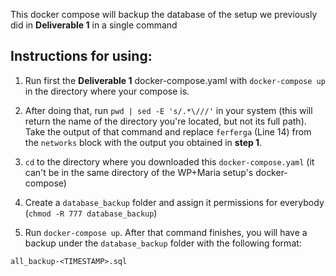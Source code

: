 This docker compose will backup the database of the setup we previously did in **Deliverable 1** in a single command

## Instructions for using:

1. Run first the **Deliverable 1** docker-compose.yaml with ``docker-compose up`` in the directory where your compose is.

2. After doing that, run ``pwd | sed -E 's/.*\///'`` in your system (this will return the name of the directory you're located, but not its full path). 
Take the output of that command and replace ``ferferga`` (Line 14) from the ``networks`` block with the output you obtained
in **step 1**.

3. ``cd`` to the directory where you downloaded this ``docker-compose.yaml`` (it can't be in the same directory of the WP+Maria setup's docker-compose)

4. Create a ``database_backup`` folder and assign it permissions for everybody (``chmod -R 777 database_backup``)

5. Run ``docker-compose up``. After that command finishes, you will have a backup under the ``database_backup`` folder with the following format:

``all_backup-<TIMESTAMP>.sql``